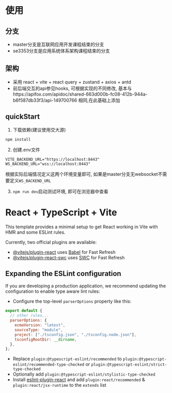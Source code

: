 # 使用
## 分支
- master分支是互联网应用开发课程结束的分支
- se3353分支是应用系统体系架构课程结束的分支
## 架构
- 采用 react + vite + react query + zustand + axios + antd
- 前后端交互的api参见hooks, 可根据实现的不同修改, 基本与https://apifox.com/apidoc/shared-663d000b-fc08-412b-944a-b6f587db33f3/api-149700766 相同,在此基础上添加
## quickStart
1. 下载依赖(建议使用交大源)
```
npm install
```
2. 创建.env文件
```
VITE_BACKEND_URL="https://localhost:8443"
WS_BACKEND_URL="wss://localhost:8443"
```
根据实际后端情况定义这两个环境变量即可,
如果是master分支无websocket不需要定义`WS_BACKEND_URL`

3. `npm run dev`启动测试环境, 即可在浏览器中查看

# React + TypeScript + Vite

This template provides a minimal setup to get React working in Vite with HMR and some ESLint rules.

Currently, two official plugins are available:

- [@vitejs/plugin-react](https://github.com/vitejs/vite-plugin-react/blob/main/packages/plugin-react/README.md) uses [Babel](https://babeljs.io/) for Fast Refresh
- [@vitejs/plugin-react-swc](https://github.com/vitejs/vite-plugin-react-swc) uses [SWC](https://swc.rs/) for Fast Refresh

## Expanding the ESLint configuration

If you are developing a production application, we recommend updating the configuration to enable type aware lint rules:

- Configure the top-level `parserOptions` property like this:

```js
export default {
  // other rules...
  parserOptions: {
    ecmaVersion: "latest",
    sourceType: "module",
    project: ["./tsconfig.json", "./tsconfig.node.json"],
    tsconfigRootDir: __dirname,
  },
};
```

- Replace `plugin:@typescript-eslint/recommended` to `plugin:@typescript-eslint/recommended-type-checked` or `plugin:@typescript-eslint/strict-type-checked`
- Optionally add `plugin:@typescript-eslint/stylistic-type-checked`
- Install [eslint-plugin-react](https://github.com/jsx-eslint/eslint-plugin-react) and add `plugin:react/recommended` & `plugin:react/jsx-runtime` to the `extends` list
